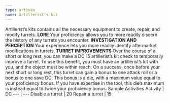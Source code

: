 ```yaml
---
type: artisan
name: Artillerist’s kit
---
```

Artillerist’s kits contains all the necessary equipment to create, repair, and modify turrets.
__LORE__
Your proficiency allows you to more readily discern the history of any turrets you encounter.
__INVESTIGATION AND PERCEPTION__
Your experience lets you more readily identify aftermarket modifications in turrets.
__TURRET IMPROVEMENTS__
Over the course of a short or long rest, you can make a DC 15 artillerist’s kit check to temporarily improve a turret. To use this benefit, you must have an artillerist’s kit with you, and the object must be within reach. On a success, once before your next short or long rest, this turret can gain a bonus to one attack roll or a bonus to one save DC. This bonus is a die, with a maximum value equal to your proficiency bonus. If you have expertise in the tool, this die’s maximum is instead equal to twice your proficiency bonus.
Sample Activities
Activity | DC
--- | ---
Disable a turret | 20
Repair a turret | 15

